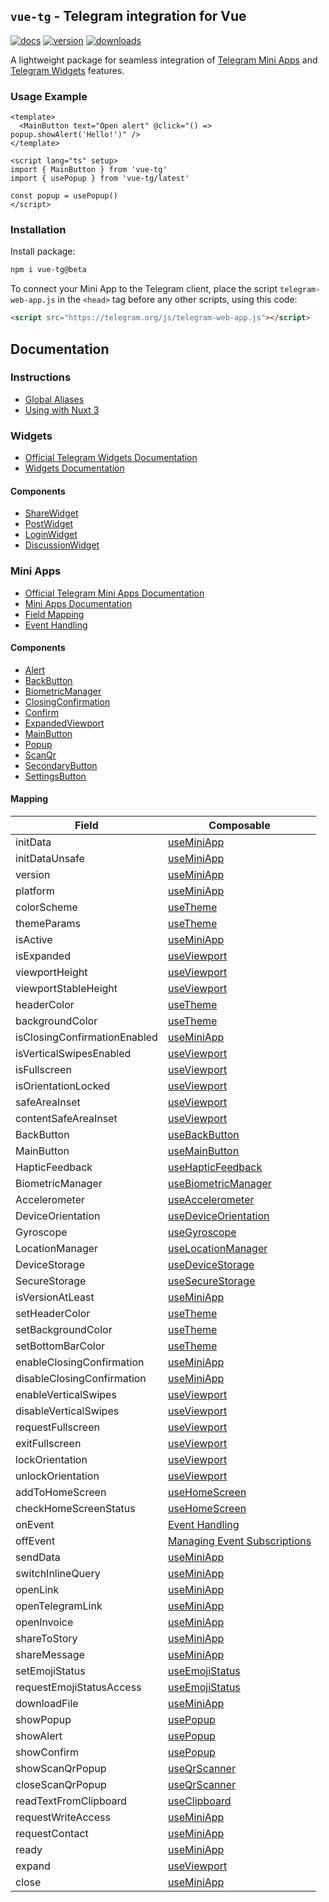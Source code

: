 ## `vue-tg` - Telegram integration for Vue

[![docs](https://img.shields.io/badge/Documentation-gray?style=flat)](https://vue-tg.deptyped.com/)
[![version](https://img.shields.io/badge/Bot%20API-9.0-478be6?logo=telegram&style=flat)](https://core.telegram.org/bots/webapps#november-17-2024)
[![downloads](https://img.shields.io/npm/dm/vue-tg?label=Downloads&logo=npm&style=flat&color=478be6)](https://www.npmjs.com/package/vue-tg)

A lightweight package for seamless integration of [Telegram Mini Apps](https://core.telegram.org/bots/webapps) and [Telegram Widgets](https://core.telegram.org/widgets) features.

### Usage Example

```vue
<template>
  <MainButton text="Open alert" @click="() => popup.showAlert('Hello!')" />
</template>

<script lang="ts" setup>
import { MainButton } from 'vue-tg'
import { usePopup } from 'vue-tg/latest'

const popup = usePopup()
</script>
```

### Installation

Install package:

```bash
npm i vue-tg@beta
```

To connect your Mini App to the Telegram client, place the script `telegram-web-app.js` in the `<head>` tag before any other scripts, using this code:

```html
<script src="https://telegram.org/js/telegram-web-app.js"></script>
```

## Documentation

### Instructions

- [Global Aliases](https://vue-tg.deptyped.com/installation.html#global-aliases)
- [Using with Nuxt 3](https://vue-tg.deptyped.com/installation.html#using-with-nuxt-3)

### Widgets

- [Official Telegram Widgets Documentation](https://core.telegram.org/widgets)
- [Widgets Documentation](https://vue-tg.deptyped.com/widgets.html)

#### Components

- [ShareWidget](https://vue-tg.deptyped.com/widgets.html#share-widget)
- [PostWidget](https://vue-tg.deptyped.com/widgets.html#post-widget)
- [LoginWidget](https://vue-tg.deptyped.com/widgets.html#login-widget)
- [DiscussionWidget](https://vue-tg.deptyped.com/widgets.html#discussion-widget)

### Mini Apps

- [Official Telegram Mini Apps Documentation](https://core.telegram.org/bots/webapps#initializing-mini-apps)
- [Mini Apps Documentation](https://vue-tg.deptyped.com/mini-apps.html)
- [Field Mapping](https://vue-tg.deptyped.com/mini-apps.html#field-mapping)
- [Event Handling](https://vue-tg.deptyped.com/mini-apps.html#event-handling)

#### Components

- [Alert](https://vue-tg.deptyped.com/mini-apps.html#alert)
- [BackButton](https://vue-tg.deptyped.com/mini-apps.html#backbutton)
- [BiometricManager](https://vue-tg.deptyped.com/mini-apps.html#biometricmanager)
- [ClosingConfirmation](https://vue-tg.deptyped.com/mini-apps.html#closingconfirmation)
- [Confirm](https://vue-tg.deptyped.com/mini-apps.html#confirm)
- [ExpandedViewport](https://vue-tg.deptyped.com/mini-apps.html#expandedviewport)
- [MainButton](https://vue-tg.deptyped.com/mini-apps.html#mainbutton)
- [Popup](https://vue-tg.deptyped.com/mini-apps.html#popup)
- [ScanQr](https://vue-tg.deptyped.com/mini-apps.html#scanqr)
- [SecondaryButton](https://vue-tg.deptyped.com/mini-apps.html#secondarybutton)
- [SettingsButton](https://vue-tg.deptyped.com/mini-apps.html#settingsbutton)

#### Mapping

| Field                        | Composable                                                                                              |
| ---------------------------- | ------------------------------------------------------------------------------------------------------- |
| initData                     | [useMiniApp](https://vue-tg.deptyped.com/mini-apps.html#useminiapp)                                     |
| initDataUnsafe               | [useMiniApp](https://vue-tg.deptyped.com/mini-apps.html#useminiapp)                                     |
| version                      | [useMiniApp](https://vue-tg.deptyped.com/mini-apps.html#useminiapp)                                     |
| platform                     | [useMiniApp](https://vue-tg.deptyped.com/mini-apps.html#useminiapp)                                     |
| colorScheme                  | [useTheme](https://vue-tg.deptyped.com/mini-apps.html#usetheme)                                         |
| themeParams                  | [useTheme](https://vue-tg.deptyped.com/mini-apps.html#usetheme)                                         |
| isActive                     | [useMiniApp](https://vue-tg.deptyped.com/mini-apps.html#useminiapp)                                     |
| isExpanded                   | [useViewport](https://vue-tg.deptyped.com/mini-apps.html#useviewport)                                   |
| viewportHeight               | [useViewport](https://vue-tg.deptyped.com/mini-apps.html#useviewport)                                   |
| viewportStableHeight         | [useViewport](https://vue-tg.deptyped.com/mini-apps.html#useviewport)                                   |
| headerColor                  | [useTheme](https://vue-tg.deptyped.com/mini-apps.html#usetheme)                                         |
| backgroundColor              | [useTheme](https://vue-tg.deptyped.com/mini-apps.html#usetheme)                                         |
| isClosingConfirmationEnabled | [useMiniApp](https://vue-tg.deptyped.com/mini-apps.html#useminiapp)                                     |
| isVerticalSwipesEnabled      | [useViewport](https://vue-tg.deptyped.com/mini-apps.html#useviewport)                                   |
| isFullscreen                 | [useViewport](https://vue-tg.deptyped.com/mini-apps.html#useviewport)                                   |
| isOrientationLocked          | [useViewport](https://vue-tg.deptyped.com/mini-apps.html#useviewport)                                   |
| safeAreaInset                | [useViewport](https://vue-tg.deptyped.com/mini-apps.html#useviewport)                                   |
| contentSafeAreaInset         | [useViewport](https://vue-tg.deptyped.com/mini-apps.html#useviewport)                                   |
| BackButton                   | [useBackButton](https://vue-tg.deptyped.com/mini-apps.html#usebackbutton)                               |
| MainButton                   | [useMainButton](https://vue-tg.deptyped.com/mini-apps.html#usemainbutton)                               |
| HapticFeedback               | [useHapticFeedback](https://vue-tg.deptyped.com/mini-apps.html#usehapticfeedback)                       |
| BiometricManager             | [useBiometricManager](https://vue-tg.deptyped.com/mini-apps.html#usebiometricmanager)                   |
| Accelerometer                | [useAccelerometer](https://vue-tg.deptyped.com/mini-apps.html#useaccelerometer)                         |
| DeviceOrientation            | [useDeviceOrientation](https://vue-tg.deptyped.com/mini-apps.html#usedeviceorientation)                 |
| Gyroscope                    | [useGyroscope](https://vue-tg.deptyped.com/mini-apps.html#usegyroscope)                                 |
| LocationManager              | [useLocationManager](https://vue-tg.deptyped.com/mini-apps.html#uselocationmanager)                     |
| DeviceStorage                | [useDeviceStorage](https://vue-tg.deptyped.com/mini-apps.html#usedevicestorage)                         |
| SecureStorage                | [useSecureStorage](https://vue-tg.deptyped.com/mini-apps.html#usesecurestorage)                         |
| isVersionAtLeast             | [useMiniApp](https://vue-tg.deptyped.com/mini-apps.html#useminiapp)                                     |
| setHeaderColor               | [useTheme](https://vue-tg.deptyped.com/mini-apps.html#usetheme)                                         |
| setBackgroundColor           | [useTheme](https://vue-tg.deptyped.com/mini-apps.html#usetheme)                                         |
| setBottomBarColor            | [useTheme](https://vue-tg.deptyped.com/mini-apps.html#usetheme)                                         |
| enableClosingConfirmation    | [useMiniApp](https://vue-tg.deptyped.com/mini-apps.html#useminiapp)                                     |
| disableClosingConfirmation   | [useMiniApp](https://vue-tg.deptyped.com/mini-apps.html#useminiapp)                                     |
| enableVerticalSwipes         | [useViewport](https://vue-tg.deptyped.com/mini-apps.html#useviewport)                                   |
| disableVerticalSwipes        | [useViewport](https://vue-tg.deptyped.com/mini-apps.html#useviewport)                                   |
| requestFullscreen            | [useViewport](https://vue-tg.deptyped.com/mini-apps.html#useviewport)                                   |
| exitFullscreen               | [useViewport](https://vue-tg.deptyped.com/mini-apps.html#useviewport)                                   |
| lockOrientation              | [useViewport](https://vue-tg.deptyped.com/mini-apps.html#useviewport)                                   |
| unlockOrientation            | [useViewport](https://vue-tg.deptyped.com/mini-apps.html#useviewport)                                   |
| addToHomeScreen              | [useHomeScreen](https://vue-tg.deptyped.com/mini-apps.html#usehomescreen)                               |
| checkHomeScreenStatus        | [useHomeScreen](https://vue-tg.deptyped.com/mini-apps.html#usehomescreen)                               |
| onEvent                      | [Event Handling](https://vue-tg.deptyped.com/mini-apps.html#event-handling)                             |
| offEvent                     | [Managing Event Subscriptions](https://vue-tg.deptyped.com/mini-apps.html#managing-event-subscriptions) |
| sendData                     | [useMiniApp](https://vue-tg.deptyped.com/mini-apps.html#useminiapp)                                     |
| switchInlineQuery            | [useMiniApp](https://vue-tg.deptyped.com/mini-apps.html#useminiapp)                                     |
| openLink                     | [useMiniApp](https://vue-tg.deptyped.com/mini-apps.html#useminiapp)                                     |
| openTelegramLink             | [useMiniApp](https://vue-tg.deptyped.com/mini-apps.html#useminiapp)                                     |
| openInvoice                  | [useMiniApp](https://vue-tg.deptyped.com/mini-apps.html#useminiapp)                                     |
| shareToStory                 | [useMiniApp](https://vue-tg.deptyped.com/mini-apps.html#useminiapp)                                     |
| shareMessage                 | [useMiniApp](https://vue-tg.deptyped.com/mini-apps.html#useminiapp)                                     |
| setEmojiStatus               | [useEmojiStatus](https://vue-tg.deptyped.com/mini-apps.html#useemojistatus)                             |
| requestEmojiStatusAccess     | [useEmojiStatus](https://vue-tg.deptyped.com/mini-apps.html#useemojistatus)                             |
| downloadFile                 | [useMiniApp](https://vue-tg.deptyped.com/mini-apps.html#useminiapp)                                     |
| showPopup                    | [usePopup](https://vue-tg.deptyped.com/mini-apps.html#usepopup)                                         |
| showAlert                    | [usePopup](https://vue-tg.deptyped.com/mini-apps.html#usepopup)                                         |
| showConfirm                  | [usePopup](https://vue-tg.deptyped.com/mini-apps.html#usepopup)                                         |
| showScanQrPopup              | [useQrScanner](https://vue-tg.deptyped.com/mini-apps.html#useqrscanner)                                 |
| closeScanQrPopup             | [useQrScanner](https://vue-tg.deptyped.com/mini-apps.html#useqrscanner)                                 |
| readTextFromClipboard        | [useClipboard](https://vue-tg.deptyped.com/mini-apps.html#useclipboard)                                 |
| requestWriteAccess           | [useMiniApp](https://vue-tg.deptyped.com/mini-apps.html#useminiapp)                                     |
| requestContact               | [useMiniApp](https://vue-tg.deptyped.com/mini-apps.html#useminiapp)                                     |
| ready                        | [useMiniApp](https://vue-tg.deptyped.com/mini-apps.html#useminiapp)                                     |
| expand                       | [useViewport](https://vue-tg.deptyped.com/mini-apps.html#useviewport)                                   |
| close                        | [useMiniApp](https://vue-tg.deptyped.com/mini-apps.html#useminiapp)                                     |
